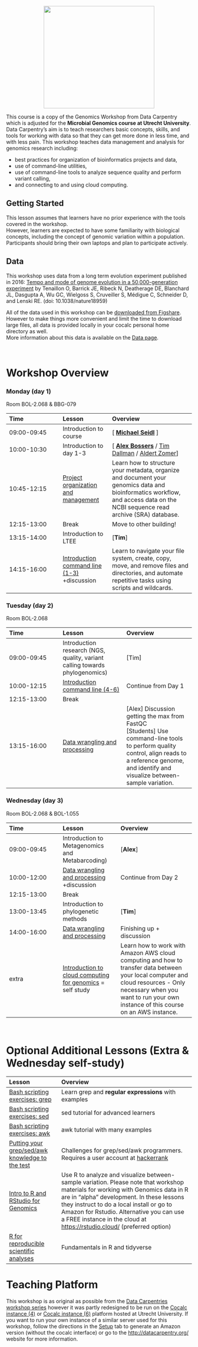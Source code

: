 <p align="center">
  <img width="300" height="277" src="https://mmb-umcu.github.io/genomics-workshop/fig/logo.png" />
</p>

This course is a copy of the Genomics Workshop from Data Carpentry which is adjusted for the **Microbial Genomics course at Utrecht University**.
Data Carpentry’s aim is to teach researchers basic concepts, skills, and tools for working
with data so that they can get more done in less time, and with less pain. This workshop
teaches data management and analysis for genomics research including: 

- best practices for organization of bioinformatics projects and data, 
- use of command-line utilities, 
- use of command-line tools to analyze sequence quality and perform variant calling, 
- and connecting to and using cloud computing.  

  
## Getting Started

This lesson assumes that learners have no prior experience with the tools covered in the workshop.  
However, learners are expected to have some familiarity with biological concepts, including the concept of genomic variation within a population. Participants should bring their own laptops and plan to participate actively. 

## Data
 
This workshop uses data from a long term evolution experiment published in 2016: [Tempo and mode of genome evolution in a 50,000-generation experiment](https://www.ncbi.nlm.nih.gov/pmc/articles/PMC4988878/) by Tenaillon O, Barrick JE, Ribeck N, Deatherage DE, Blanchard JL, Dasgupta A, Wu GC, Wielgoss S, Cruveiller S, Médigue C, Schneider D, and Lenski RE. (doi: 10.1038/nature18959)  
  
All of the data used in this workshop can be [downloaded from Figshare](https://figshare.com/articles/Data_Carpentry_Genomics_beta_2_0/7726454). However to make things more convenient and limit the time to download large files, all data is provided locally in your cocalc personal home directory as well.  
More information about this data is available on the [Data page](https://aldertzomer.github.io/organization-genomics/data/).  

<br>

# Workshop Overview 

### Monday (day 1)

Room BOL-2.068 & BBG-079  

| **Time&nbsp;&nbsp;&nbsp;&nbsp;&nbsp;&nbsp;&nbsp;&nbsp;&nbsp;&nbsp;&nbsp;&nbsp;&nbsp;&nbsp;&nbsp;&nbsp;&nbsp;&nbsp;&nbsp;&nbsp;&nbsp;**| **Lesson** | **Overview** |
| :-- | :-- | :-- |
| 09:00-09:45 | Introduction to course | [ [**Michael Seidl**](https://www.uu.nl/staff/MFSeidl) ] |
| 10:00-10:30 | Introduction to day 1-3 | [ [**Alex Bossers**](https://www.linkedin.com/in/alexbossers/) / [Tim Dallman](https://www.linkedin.com/in/timothy-dallman-a7535520/) / [Aldert Zomer](https://www.linkedin.com/in/aldertzomer)] |
| 10:45-12:15 | [Project organization and management](https://aldertzomer.github.io/organization-genomics/) | Learn how to structure your metadata, organize and document your genomics data and bioinformatics workflow, and access data on the NCBI sequence read archive (SRA) database.|
| 12:15-13:00 | Break | Move to other building! |
| 13:15-14:00 | Introduction to LTEE | [**Tim**] |
| 14:15-16:00 | [Introduction command line (1-3)](https://aldertzomer.github.io/shell-genomics/)  +discussion |  Learn to navigate your file system, create, copy, move, and remove files and directories, and automate repetitive tasks using scripts and wildcards. |

### Tuesday (day 2)

Room BOL-2.068  

| **Time&nbsp;&nbsp;&nbsp;&nbsp;&nbsp;&nbsp;&nbsp;&nbsp;&nbsp;&nbsp;&nbsp;&nbsp;&nbsp;&nbsp;&nbsp;&nbsp;&nbsp;&nbsp;&nbsp;&nbsp;&nbsp;**| **Lesson** | **Overview** |
| :-- | :-- | :-- |
| 09:00-09:45 | Introduction research (NGS, quality, variant calling towards phylogenomics) | [Tim] |
| 10:00-12:15 | [Introduction command line (4-6)](https://aldertzomer.github.io/shell-genomics/) | Continue from Day 1 |
| 12:15-13:00 | Break |
| 13:15-16:00 | [Data wrangling and processing](https://aldertzomer.github.io/wrangling-genomics/) | [Alex] Discussion getting the max from FastQC<br>[Students] Use command-line tools to perform quality control, align reads to a reference genome, and identify and visualize between-sample variation. |
  
### Wednesday (day 3)

Room BOL-2.068 & BOL-1.055  

| **Time&nbsp;&nbsp;&nbsp;&nbsp;&nbsp;&nbsp;&nbsp;&nbsp;&nbsp;&nbsp;&nbsp;&nbsp;&nbsp;&nbsp;&nbsp;&nbsp;&nbsp;&nbsp;&nbsp;&nbsp;&nbsp;**| **Lesson** | **Overview** |
| :-- | :-- | :-- |
| 09:00-09:45 | Introduction to Metagenomics and Metabarcoding) | [**Alex**] |
| 10:00-12:00 | [Data wrangling and processing](https://aldertzomer.github.io/wrangling-genomics/) +discussion | Continue from Day 2 |
| 12:15-13:00 | Break |
| 13:00-13:45 | Introduction to phylogenetic methods  | [**Tim**] |
| 14:00-16:00 | [Data wrangling and processing](https://aldertzomer.github.io/wrangling-genomics/) | Finishing up + discussion |
| extra |[Introduction to cloud computing for genomics](http://aldertzomer.github.io/cloud-genomics/) = self study | Learn how to work with Amazon AWS cloud computing and how to transfer data between your local computer and cloud resources - Only necessary when you want to run your own instance of this course on an AWS instance.| 
  
<br>

# **Optional** Additional Lessons (Extra & Wednesday self-study)

| Lesson | Overview |
| :-- | :-- |
| [Bash scripting exercises: grep](https://ryanstutorials.net/linuxtutorial/grep.php) | Learn grep and **regular expressions** with examples 
| [Bash scripting exercises: sed](https://www.tutorialspoint.com/sed/) | sed tutorial for advanced learners
| [Bash scripting exercises: awk](https://www.tutorialspoint.com/awk/) | awk tutorial with many examples 
| [Putting your grep/sed/awk knowledge to the test](https://www.hackerrank.com/domains/shell?filters%5Bsubdomains%5D%5B%5D=grep-sed-awk) | Challenges for grep/sed/awk programmers. Requires a user account at [hackerrank](http://www.hackerrank.com)
| [Intro to R and RStudio for Genomics](https://datacarpentry.org/genomics-r-intro/) | Use R to analyze and visualize between-sample variation. Please note that workshop materials for working with Genomics data in R are in “alpha” development. In these lessons they instruct to do a local install or go to Amazon for Rstudio. Alternative you can use a FREE instance in the cloud at https://rstudio.cloud/ (preferred option) |
| [R for reproducible scientific analyses](https://swcarpentry.github.io/r-novice-gapminder/) | Fundamentals in R and tidyverse |

# Teaching Platform
This workshop is as original as possible from the [Data Carpentries workshop series](http://datacarpentry.org/) however it was partly redesigned to be run on the [Cocalc instance (4)](https://cocalc4.science.uu.nl/) or [Cocalc instance (6)](https://cocalc6.science.uu.nl/) platform hosted at Utrecht University.
If you want to run your own instance of a similar server used for this workshop, follow the directions in the [Setup](setup.html) tab to generate an Amazon version (without the cocalc interface) or go to the http://datacarpentry.org/ website for more information.  
